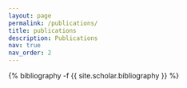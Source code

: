 ```yaml
---
layout: page
permalink: /publications/
title: publications
description: Publications
nav: true
nav_order: 2
---
```

<!-- _pages/publications.md -->
<div class="publications">

{% bibliography -f {{ site.scholar.bibliography }} %}

</div>
